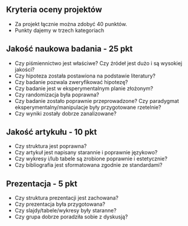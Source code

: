 ## Kryteria oceny projektów

- Za projekt łącznie można zdobyć 40 punktów.
- Punkty dajemy w trzech kategoriach
  
## Jakość naukowa badania - 25 pkt

- Czy piśmiennictwo jest właściwe? Czy źródeł jest dużo i są wysokiej jakości?
- Czy hipoteza została postawiona na podstawie literatury?
- Czy badanie pozwala zweryfikować hipotezę?
- Czy badanie jest w eksperymentalnym planie złożonym?
- Czy randomizacja była poprawna?
- Czy badanie zostało poprawnie przeprowadzone? Czy paradygmat eksperymentalny/manipulacje były przygotowane rzetelnie?
- Czy wyniki zostały dobrze zanalizowane?

## Jakość artykułu - 10 pkt

- Czy struktura jest poprawna?
- Czy artykuł jest napisany starannie i poprawnie językowo?
- Czy wykresy i/lub tabele są zrobione poprawnie i estetycznie?
- Czy bibliografia jest sformatowana zgodnie ze standardami?

## Prezentacja - 5 pkt

- Czy struktura prezentacji jest zachowana?
- Czy prezentacja była przygotowana?
- Czy slajdy/tabele/wykresy były staranne?
- Czy grupa dobrze poradziła sobie z dyskusją?